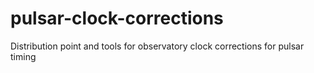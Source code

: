 # pulsar-clock-corrections
Distribution point and tools for observatory clock corrections for pulsar timing
